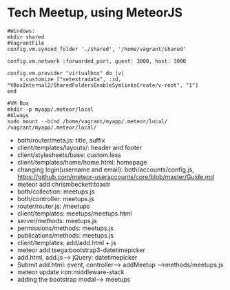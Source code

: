 # Tech Meetup, using MeteorJS
```
#Windows:
mkdir shared
#VagrantFile
config.vm.synced_folder './shared', '/home/vagrant/shared'

config.vm.network :forwarded_port, guest: 3000, host: 3000

config.vm.provider "virtualbox" do |v|
    v.customize ["setextradata", :id, "VBoxInternal2/SharedFoldersEnableSymlinksCreate/v-root", "1"]
end

#VM Box
mkdir -p myapp/.meteor/local
#Always
sudo mount --bind /home/vagrant/myapp/.meteor/local/ /vagrant/myapp/.meteor/local/
```
- both/router/meta.js: title, suffix
- client/templates/layouts/: header and footer
- client/stylesheets/base: custom.less
- client/templates/home/home.html: homepage
- changing login(username and email): both/accounts/config.js, https://github.com/meteor-useraccounts/core/blob/master/Guide.md
- meteor add chrismbeckett:toastr
- both/collection: meetups.js
- both/controller: meetups.js
- router/router.js: /meetups
- client/templates: meetups/meetups.html
- server/methods: meetups.js
- permissions/methods: meetups.js
- publications/methods: meetups.js
- client/templates: add/add.html + js
- meteor add tsega:bootstrap3-datetimepicker
- add.html, add.js--> jQuery: datetimepicker
- Submit add.html: event, controller--> addMeetup -->methods/meetups.js
- meteor update iron:middleware-stack
- adding the bootstrap modal--> meetups
